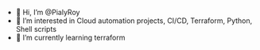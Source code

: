 - 👋 Hi, I’m @PialyRoy
- 👀 I’m interested in Cloud automation projects, CI/CD, Terraform, Python, Shell scripts
- 🌱 I’m currently learning terraform


<!---
PialyRoy/PialyRoy is a ✨ special ✨ repository because its `README.md` (this file) appears on your GitHub profile.
You can click the Preview link to take a look at your changes.
--->
